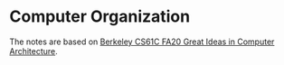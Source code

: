 # Computer Organization

The notes are based on [Berkeley CS61C FA20 Great Ideas in Computer Architecture](https://www.bilibili.com/video/BV1TM4m1R7zq/?p=98&share_source=copy_web&vd_source=9d56f184caaa09e951606e4800ea1121).

